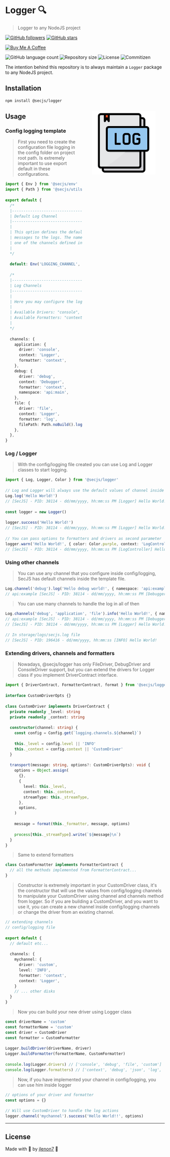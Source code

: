 # Logger 🔍

> Logger to any NodeJS project

[![GitHub followers](https://img.shields.io/github/followers/jlenon7.svg?style=social&label=Follow&maxAge=2592000)](https://github.com/jlenon7?tab=followers)
[![GitHub stars](https://img.shields.io/github/stars/secjs/logger.svg?style=social&label=Star&maxAge=2592000)](https://github.com/secjs/logger/stargazers/)

<p>
    <a href="https://www.buymeacoffee.com/secjs" target="_blank"><img src="https://www.buymeacoffee.com/assets/img/custom_images/orange_img.png" alt="Buy Me A Coffee" style="height: 41px !important;width: 174px !important;box-shadow: 0px 3px 2px 0px rgba(190, 190, 190, 0.5) !important;-webkit-box-shadow: 0px 3px 2px 0px rgba(190, 190, 190, 0.5) !important;" ></a>
</p>

<p>
  <img alt="GitHub language count" src="https://img.shields.io/github/languages/count/secjs/logger?style=for-the-badge&logo=appveyor">

  <img alt="Repository size" src="https://img.shields.io/github/repo-size/secjs/logger?style=for-the-badge&logo=appveyor">

  <img alt="License" src="https://img.shields.io/badge/license-MIT-brightgreen?style=for-the-badge&logo=appveyor">

  <img alt="Commitizen" src="https://img.shields.io/badge/commitizen-friendly-brightgreen?style=for-the-badge&logo=appveyor">
</p>

The intention behind this repository is to always maintain a `Logger` package to any NodeJS project.

<img src=".github/logger.png" width="200px" align="right" hspace="30px" vspace="100px">

## Installation

```bash
npm install @secjs/logger
```

## Usage

### Config logging template

> First you need to create the configuration file logging in the config folder on project root path. Is extremely important to use export default in these configurations.

```ts
import { Env } from '@secjs/env'
import { Path } from '@secjs/utils'

export default {
  /*
  |--------------------------------------------------------------------------
  | Default Log Channel
  |--------------------------------------------------------------------------
  |
  | This option defines the default log channel that gets used when writing
  | messages to the logs. The name specified in this option should match
  | one of the channels defined in the "channels" configuration object.
  |
  */

  default: Env('LOGGING_CHANNEL', 'application'),

  /*
  |--------------------------------------------------------------------------
  | Log Channels
  |--------------------------------------------------------------------------
  |
  | Here you may configure the log channels for your application.
  |
  | Available Drivers: "console", "debug", "file".
  | Available Formatters: "context", "debug", "json", "log".
  |
  */

  channels: {
    application: {
      driver: 'console',
      context: 'Logger',
      formatter: 'context',
    },
    debug: {
      driver: 'debug',
      context: 'Debugger',
      formatter: 'context',
      namespace: 'api:main',
    },
    file: {
      driver: 'file',
      context: 'Logger',
      formatter: 'log',
      filePath: Path.noBuild().logs('secjs.log'),
    },
  },
}
```

### Log / Logger

> With the config/logging file created you can use Log and Logger classes to start logging.

```ts
import { Log, Logger, Color } from '@secjs/logger'

// Log and Logger will always use the default values of channel inside config/logging, the default channel in here is "application".
Log.log('Hello World!')
// [SecJS] - PID: 38114 - dd/mm/yyyy, hh:mm:ss PM [Logger] Hello World! +0ms

const logger = new Logger()

logger.success('Hello World!')
// [SecJS] - PID: 38114 - dd/mm/yyyy, hh:mm:ss PM [Logger] Hello World! +0ms

// You can pass options to formatters and drivers as second parameter
logger.warn('Hello World!', { color: Color.purple, context: 'LogController' })
// [SecJS] - PID: 38114 - dd/mm/yyyy, hh:mm:ss PM [LogController] Hello World! +0ms
```

### Using other channels

> You can use any channel that you configure inside config/logging, SecJS has default channels inside the template file.

```ts
Log.channel('debug').log('Hello debug world!', { namespace: 'api:example' })
// api:example [SecJS] - PID: 38114 - dd/mm/yyyy, hh:mm:ss PM [Debugger] Hello debug world! +0ms
```

> You can use many channels to handle the log in all of then

```ts
Log.channels('debug', 'application', 'file').info('Hello World!', { namespace: 'api:example' })
// api:example [SecJS] - PID: 38114 - dd/mm/yyyy, hh:mm:ss PM [Debugger] Hello World! +0ms
// [SecJS] - PID: 38114 - dd/mm/yyyy, hh:mm:ss PM [Logger] Hello World! +0ms

// In storage/logs/secjs.log file 
// [SecJS] - PID: 196416 - dd/mm/yyyy, hh:mm:ss [INFO] Hello World!
```

### Extending drivers, channels and formatters

> Nowadays, @secjs/logger has only FileDriver, DebugDriver and ConsoleDriver support, but you can extend the drivers for Logger class if you implement DriverContract interface.

```ts
import { DriverContract, FormatterContract, format } from '@secjs/logger'

interface CustomDriverOpts {}

class CustomDriver implements DriverContract {
  private readonly _level: string
  private readonly _context: string
  
  constructor(channel: string) {
    const config = Config.get(`logging.channels.${channel}`)
    
    this._level = config.level || 'INFO'
    this._context = config.context || 'CustomDriver'
  }

  transport(message: string, options?: CustomDriverOpts): void {
    options = Object.assign(
      {},
      {
        level: this._level,
        context: this._context,
        streamType: this._streamType,
      },
      options,
    )

    message = format(this._formatter, message, options)

    process[this._streamType].write(`${message}\n`)
  }
}
```

> Same to extend formatters

```ts
class CustomFormatter implements FormatterContract {
  // all the methods implemented from FormatterContract...
}
```

> Constructor is extremely important in your CustomDriver class, it's the constructor that will use the values from config/logging channels to manipulate your CustomDriver using channel and channels method from logger. 
> So if you are building a CustomDriver, and you want to use it, you can create a new channel inside config/logging channels or change the driver from an existing channel.

```ts
// extending channels
// config/logging file

export default {
  // default etc...
  
  channels: {
    mychannel: {
      driver: 'custom',
      level: 'INFO',
      formatter: 'context',
      context: 'Logger',
    }
    // ... other disks
  }
}
```

> Now you can build your new driver using Logger class

```ts
const driverName = 'custom'
const formatterName = 'custom'
const driver = CustomDriver
const formatter = CustomFormatter

Logger.buildDriver(driverName, driver)
Logger.buildFormatter(formatterName, CustomFormatter)

console.log(Logger.drivers) // ['console', 'debug', 'file', 'custom']
console.log(Logger.formatters) // ['context', 'debug', 'json', 'log', 'custom']
```

> Now, if you have implemented your channel in config/logging, you can use him inside logger

```ts
// options of your driver and formatter
const options = {}

// Will use CustomDriver to handle the log actions
logger.channel('mychannel').success('Hello World!!', options)
```

---

## License

Made with 🖤 by [jlenon7](https://github.com/jlenon7) :wave:
